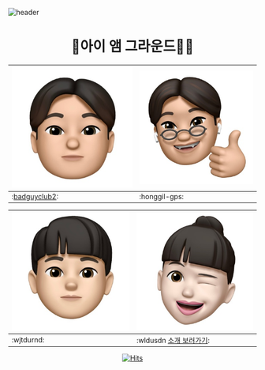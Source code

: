 ![header](https://capsule-render.vercel.app/api?type=waving&color=auto&height=250&section=header&text=Iamground7&fontSize=80)

<center>

# 🤸아이 앰 그라운드🤸‍♂️

</center>

|![image.jpg1](https://github.com/honggil-gps/Team/blob/main/source/badguyclub2.jpg) |![image.jpg2](https://github.com/honggil-gps/Team/blob/main/source/honggil-gps.jpg)|
|--------------------------|-----------------------|
|:[badguyclub2](source/badguyclub2/badguyclub2.md):| :honggil-gps: |  

|![image.jpg1](https://github.com/honggil-gps/Team/blob/main/source/jtdurnd.jpg) |![image.jpg2](https://github.com/honggil-gps/Team/blob/main/source/wldusdn.jpg)|
|--------------------------|-----------------------|
|:wjtdurnd: | :wldusdn [소개 보러가기](/source/wldusdn/wldusdn.md): | 

<center>

[![Hits](https://hits.seeyoufarm.com/api/count/incr/badge.svg?url=https%3A%2F%2Fgithub.com%2Fhonggil-gps%2FTeam.git&count_bg=%23498A7D&title_bg=%23555555&icon=tinder.svg&icon_color=%23E7E7E7&title=hits&edge_flat=false)](https://hits.seeyoufarm.com) 

</center>
